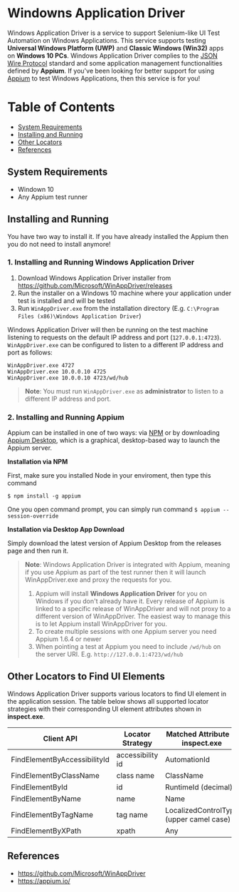 # Windowns Application Driver

Windows Application Driver is a service to support Selenium-like UI Test Automation on Windows Applications. This service supports testing **Universal Windows Platform (UWP)** and **Classic Windows (Win32)** apps on **Windows 10 PCs**. Windows Application Driver complies to the [JSON Wire Protocol](https://github.com/SeleniumHQ/selenium/wiki/JsonWireProtocol) standard and some application management functionalities defined by **Appium**. If you've been looking for better support for using [Appium](http://appium.io) to test Windows Applications, then this service is for you!

# Table of Contents

* [System Requirements](#system-requirements)
* [Installing and Running](#installing-and-running)
* [Other Locators](#other-locators-to-find-ui-elements)
* [References](#references)

## System Requirements

* Windown 10
* Any Appium test runner

## Installing and Running
You have two way to install it. If you have already installed the Appium then you do not need to install anymore!

### 1. Installing and Running Windows Application Driver

1. Download Windows Application Driver installer from <https://github.com/Microsoft/WinAppDriver/releases>
2. Run the installer on a Windows 10 machine where your application under test is installed and will be tested
3. Run `WinAppDriver.exe` from the installation directory (E.g. `C:\Program Files (x86)\Windows Application Driver`)

Windows Application Driver will then be running on the test machine listening to requests on the default IP address and port (`127.0.0.1:4723`). `WinAppDriver.exe` can be configured to listen to a different IP address and port as follows:

```
WinAppDriver.exe 4727
WinAppDriver.exe 10.0.0.10 4725
WinAppDriver.exe 10.0.0.10 4723/wd/hub
```

> **Note**: You must run `WinAppDriver.exe` as **administrator** to listen to a different IP address and port.

### 2. Installing and Running Appium

Appium can be installed in one of two ways: via [NPM](https://www.npmjs.com/) or by downloading [Appium Desktop](https://github.com/appium/appium-desktop/releases/), which is a graphical, desktop-based way to launch the Appium server.

**Installation via NPM**

First, make sure you installed Node in your enviroment, then type this command

`$ npm install -g appium`

One you open command prompt, you can simply run command `$ appium --session-override`

**Installation via Desktop App Download**

Simply download the latest version of Appium Desktop from the releases page and then run it.

> **Note**: Windows Application Driver is integrated with Appium, meaning if you use Appium as part of the test runner then it will launch WinAppDriver.exe and proxy the requests for you.
> 1. Appium will install **Windows Application Driver** for you on Windows if you don't already have it.  Every release of Appium is linked to a specific release of WinAppDriver and will not proxy to a different version of WinAppDriver. The easiest way to manage this is to let Appium install WinAppDriver for you.
> 2. To create multiple sessions with one Appium server you need Appium 1.6.4 or newer
> 3. When pointing a test at Appium you need to include `/wd/hub` on the server URI. E.g. `http://127.0.0.1:4723/wd/hub`

## Other Locators to Find UI Elements

Windows Application Driver supports various locators to find UI element in the application session. The table below shows all supported locator strategies with their corresponding UI element attributes shown in **inspect.exe**.

| Client API                   	| Locator Strategy 	| Matched Attribute in inspect.exe       	| Example      	|
|------------------------------	|------------------	|----------------------------------------	|--------------	|
| FindElementByAccessibilityId 	| accessibility id 	| AutomationId                           	| AppNameTitle 	|
| FindElementByClassName       	| class name       	| ClassName                              	| TextBlock    	|
| FindElementById              	| id               	| RuntimeId (decimal)                    	| 42.333896.3.1	|
| FindElementByName            	| name             	| Name                                   	| Calculator   	|
| FindElementByTagName         	| tag name         	| LocalizedControlType (upper camel case)	| Text         	|
| FindElementByXPath           	| xpath            	| Any                                    	| //Button[0]  	|

## References

* <https://github.com/Microsoft/WinAppDriver>
* <https://appium.io/>
